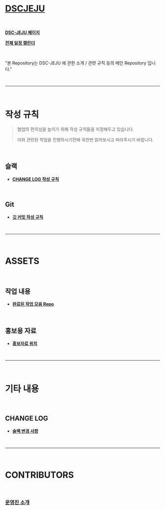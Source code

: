 # [DSCJEJU](https://dsc-jeju-2019.github.io/DSCJEJU/)

<br/>

**[DSC-JEJU 페이지](https://sites.google.com/view/dsc-jeju/)**

**[전체 일정 캘린더](https://calendar.google.com/calendar/embed?src=sqvqqe0jbt0c1c6p6arp09ni2g%40group.calendar.google.com&ctz=Asia%2FSeoul)**

<br/>

"본 Repository는 DSC-JEJU 에 관한 소개 / 관련 규칙 등의 메인 Repository 입니다."

<br/>

------

<br/>

# 작성 규칙

> 협업의 편의성을 높이기 위해 작성 규칙들을 지정해두고 있습니다.
>
> 이와 관련된 작업을 진행하시기전에 꼭한번 읽어보시고 따라주시기 바랍니다.

<br/>

## 슬랙

- **[CHANGE LOG 작성 규칙](./RULES/SLACK/SLACK_CHANGES_WRITE_RULE.md)**

<br/>

## Git

- **[깃 커밋 작성 규칙](./RULES/GIT/COMMIT/COMMIT_RULE.md)**

<br/>

------

<br/>

# ASSETS

<br/>

## 작업 내용

- **[완료된 작업 모음 Repo](https://github.com/DSC-JEJU-2019/Project_Summary)**

<br/>

## 홍보용 자료

- **[홍보자료 위치](./ASSETS/PUBLICIZE/)**

<br/>

------

<br/>

# 기타 내용

<br/>

## CHANGE LOG

- **[슬랙 변경 사항](./CHANGES/SLACK/CHANGES.md)**

<br/>

------

<br/>

# CONTRIBUTORS

<br/>

### [운영진 소개](./MEMBERS/WHOAMI/SUMMARY.md)

<br/>